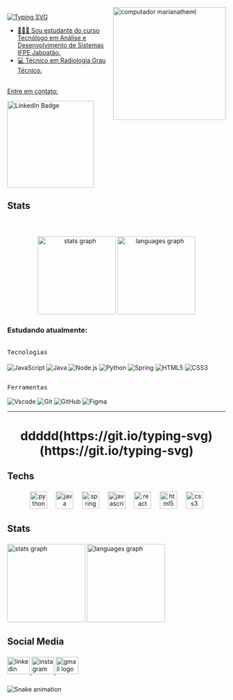 <img src="https://github.com/DayvisonCavalcanti/readmeImg/blob/main/e3691af252f4499ed597a63a5251df9b-removebg-preview.png" width="260px" align="right" alt="computador marianatheml">
<!--<img src="https://github.com/DayvisonCavalcanti/readmeImg/blob/main/%E2%80%94Pngtree%E2%80%9425d%20business%20technology%20computer%20finance_5780233.png" width="260px" align="right" alt="computador marianatheml">-->


<a href="https://git.io/typing-svg"><img src="https://readme-typing-svg.demolab.com?font=Fira+Code&size=23&pause=1000&color=8B67DB&width=500&lines=Olá!+Meu nome+é+Dayvison+Cavalcanti" alt="Typing SVG" />
- 👩🏽‍💻 Sou estudante do curso Tecnólogo em Análise e Desenvolvimento de Sistemas IFPE Jaboatão.<br>
- 💻 Técnico em Radiologia Grau Técnico.
<br>
Entre em contato:</p>

<div> 
  <a href="https://www.linkedin.com/in/dayvison-cavalcanti" target="_blank">
    <img src="https://img.shields.io/badge/-Linkedin-0D1117?style=for-the-badge&logo=linkedin&logoColor=8B67DB" width="200" alt="LinkedIn Badge">
  </a>
</div>
   


<h2 align="left">Stats</h2><br>


###

<div align="center">
  <img src="https://github-readme-stats.vercel.app/api?username=DayvisonCavalcanti&hide_title=false&hide_rank=false&show_icons=true&include_all_commits=true&count_private=true&disable_animations=false&theme=radical&locale=en&hide_border=true&order=1" height="180" alt="stats graph"  />
  <img src="https://github-readme-stats.vercel.app/api/top-langs?username=DayvisonCavalcanti&locale=en&hide_title=false&layout=compact&card_width=320&langs_count=5&theme=radical&hide_border=true&order=2" height="180" alt="languages graph"  />
</div>

###


 ### Estudando atualmente:
</br>
<kbd>Tecnologias</kbd><br>
  <div style="display: inline_block"><br>
    <img align="center" alt="JavaScript" src="https://img.shields.io/badge/JavaScript-0D1117?style=for-the-badge&logo=javascript&logoColor=F7DF1E">
    <img align="center" alt="Java" src="https://img.shields.io/badge/Java-0D1117?style=for-the-badge&logo=java&logoColor=007396">
    <img align="center" alt="Node.js" src="https://img.shields.io/badge/Node.js-0D1117?style=for-the-badge&logo=node.js&logoColor=339933">
    <img align="center" alt="Python" src="https://img.shields.io/badge/Python-0D1117?style=for-the-badge&logo=python&logoColor=3776AB">
    <img align="center" alt="Spring" src="https://img.shields.io/badge/Spring-0D1117?style=for-the-badge&logo=spring&logoColor=6DB33F">
    <img align="center" alt="HTML5" src="https://img.shields.io/badge/HTML5-0D1117?style=for-the-badge&logo=html5&logoColor=E34F26">
    <img align="center" alt="CSS3" src="https://img.shields.io/badge/CSS3-0D1117?style=for-the-badge&logo=css3&logoColor=1572B6">

</div>
</div>

  
##
  <kbd>Ferramentas</kbd><br>
    <div style="display: inline_block">
    <img align="center" alt="Vscode" src="https://img.shields.io/badge/-Visual%20Studio%20Code-0D1117?style=for-the-badge&logo=visual-studio-code&logoColor=007ACC&labelColor=0D1117">
    <img align="center" alt="Git" src="https://img.shields.io/badge/Git-0D1117?style=for-the-badge&logo=git&logoColor=E34F26">
    <img align="center" alt="GitHub" src="https://img.shields.io/badge/GitHub-0D1117?style=for-the-badge&logo=github&logoColor=white">
    <img align="center" alt="Figma" src="https://img.shields.io/badge/Figma-0D1117?style=for-the-badge&logo=figma&logoColor=white">
</div>


</div>

-----------

<h1 align="center">ddddd(https://git.io/typing-svg)(https://git.io/typing-svg)</h1>

###

<h2 align="left">Techs</h2>

###

<div align="center">
  <img src="https://skillicons.dev/icons?i=py" height="40" alt="python logo"  />
  <img width="12" />
  <img src="https://skillicons.dev/icons?i=java" height="40" alt="java logo"  />
  <img width="12" />
  <img src="https://skillicons.dev/icons?i=spring" height="40" alt="spring logo"  />
  <img width="12" />
  <img src="https://skillicons.dev/icons?i=js" height="40" alt="javascript logo"  />
  <img width="12" />
  <img src="https://skillicons.dev/icons?i=react" height="40" alt="react logo"  />
  <img width="12" />
  <img src="https://skillicons.dev/icons?i=html" height="40" alt="html5 logo"  />
  <img width="12" />
  <img src="https://skillicons.dev/icons?i=css" height="40" alt="css3 logo"  />
</div>

###

<h2 align="left">Stats</h2>

###

<div align="left">
  <img src="https://github-readme-stats.vercel.app/api?username=DayvisonCavalcanti&hide_title=false&hide_rank=false&show_icons=true&include_all_commits=true&count_private=true&disable_animations=false&theme=nightowl&locale=en&hide_border=true" height="180" alt="stats graph"  />
  <img src="https://github-readme-stats.vercel.app/api/top-langs?username=DayvisonCavalcanti&locale=en&hide_title=false&layout=compact&card_width=320&langs_count=5&theme=nightowl&hide_border=true" height="180" alt="languages graph"  />
</div>

###

<h2 align="left">Social Media</h2>

###

<div align="left">
  <a href="www.linkedin.com/in/dayvison-cavalcanti" target="_blank">
    <img src="https://raw.githubusercontent.com/maurodesouza/profile-readme-generator/master/src/assets/icons/social/linkedin/default.svg" width="52" height="40" alt="linkedin logo"  />
  </a>
  <a href="https://www.instagram.com/dayvisonlpc/" target="_blank">
    <img src="https://raw.githubusercontent.com/maurodesouza/profile-readme-generator/master/src/assets/icons/social/instagram/default.svg" width="52" height="40" alt="instagram logo"  />
  </a>
  <a href="dayvisonpaiva8@gmail.com" target="_blank">
    <img src="https://raw.githubusercontent.com/maurodesouza/profile-readme-generator/master/src/assets/icons/social/gmail/default.svg" width="52" height="40" alt="gmail logo"  />
  </a>
</div>

###

<img src="https://raw.githubusercontent.com/DayvisonCavalcanti/DayvisonCavalcanti/output/snake.svg" alt="Snake animation" />

###


